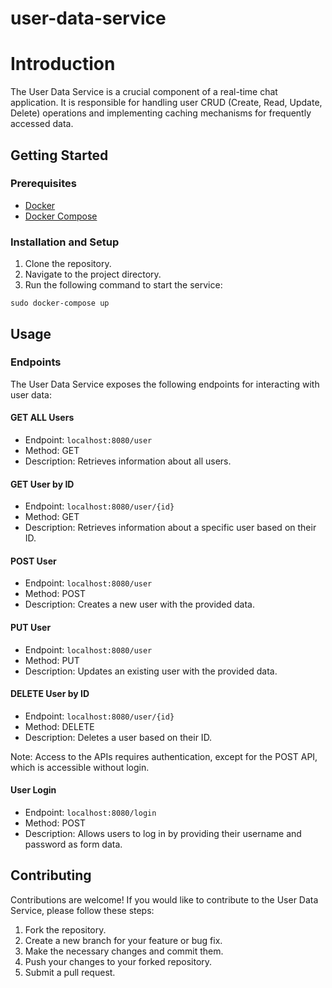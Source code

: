 # user-data-service

# Introduction 
The User Data Service is a crucial component of a real-time chat application. It is responsible for handling user CRUD (Create, Read, Update, Delete) operations and implementing caching mechanisms for frequently accessed data.

## Getting Started

### Prerequisites
- [Docker](https://docs.docker.com/engine/install/)
- [Docker Compose](https://docs.docker.com/compose/install/linux/)

### Installation and Setup
1. Clone the repository.
2. Navigate to the project directory.
3. Run the following command to start the service:

`sudo docker-compose up`

## Usage

### Endpoints

The User Data Service exposes the following endpoints for interacting with user data:

#### GET ALL Users

- Endpoint: `localhost:8080/user`
- Method: GET
- Description: Retrieves information about all users.

#### GET User by ID

- Endpoint: `localhost:8080/user/{id}`
- Method: GET
- Description: Retrieves information about a specific user based on their ID.

#### POST User

- Endpoint: `localhost:8080/user`
- Method: POST
- Description: Creates a new user with the provided data.

#### PUT User

- Endpoint: `localhost:8080/user`
- Method: PUT
- Description: Updates an existing user with the provided data.

#### DELETE User by ID

- Endpoint: `localhost:8080/user/{id}`
- Method: DELETE
- Description: Deletes a user based on their ID.

Note: Access to the APIs requires authentication, except for the POST API, which is accessible without login.

#### User Login

- Endpoint: `localhost:8080/login`
- Method: POST
- Description: Allows users to log in by providing their username and password as form data.

## Contributing

Contributions are welcome! If you would like to contribute to the User Data Service, please follow these steps:

1. Fork the repository.
2. Create a new branch for your feature or bug fix.
3. Make the necessary changes and commit them.
4. Push your changes to your forked repository.
5. Submit a pull request.



